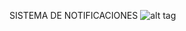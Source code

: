 SISTEMA DE NOTIFICACIONES
![alt tag](http://api.ning.com/files/Dqlf20RAm4vk*NYNkBsByZjS7xZp4x2ZwDwqH2N9NMx161P-qV*2nJxYE2RbF7HJK5BUtGOxGL2zEhtyKLO2N7Yd2wV2uum7/13z4l881.gif)
